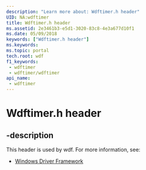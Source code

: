 ```yaml
---
description: "Learn more about: Wdftimer.h header"
UID: NA:wdftimer
title: Wdftimer.h header
ms.assetid: 2e3461b3-e5d1-3020-83c8-4e3a677d10f1
ms.date: 05/09/2018
keywords: ["Wdftimer.h header"]
ms.keywords: 
ms.topic: portal
tech.root: wdf
f1_keywords:
 - wdftimer
 - wdftimer/wdftimer
api_name:
 - wdftimer
---
```


# Wdftimer.h header


## -description

This header is used by wdf. For more information, see:

- [Windows Driver Framework](../_wdf/index.md)

